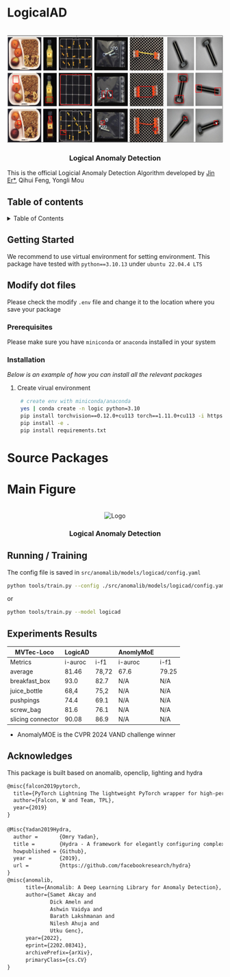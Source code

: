 # LogicalAD

<!-- PROJECT LOGO -->
<br />
<div align="center">
    <img src="assets/github_repo.png" alt="Logo" width="600" height="250">
  <h3 align="center">Logical Anomaly Detection</h3>
</div>

This is the official Logicial Anomaly Detection Algorithm
developed by [Jin Er*](er.jin@lfb.rwth-aachen.de), Qihui Feng, Yongli Mou

## Table of contents

<!-- TABLE OF CONTENTS -->
<details>
  <summary>Table of Contents</summary>
  <ol>
    <li>
      <a href="#getting-started">Getting Started</a>
      <ul>
        <li><a href="#prerequisites">Prerequisites</a></li>
        <li><a href="#installation">Installation</a></li>
      </ul>
    </li>
    <li><a href="#main-figure">Run Training</a></li>
    <li><a href="#run-training">Run Training</a></li>
    <li><a href="#acknowledgments">Acknowledgments</a></li>
  </ol>
</details>


<!-- GETTING STARTED -->
## Getting Started

We recommend to use virtual environment for setting environment. This package have tested with `python==3.10.13` under `ubuntu 22.04.4 LTS`

## Modify dot files 
Please check the modify `.env` file and change it to the location where you save your package

### Prerequisites
Please make sure you have `miniconda` or `anaconda` installed in your system

### Installation

_Below is an example of how you can install all the relevant packages_

1. Create virual environment
   ```sh
    # create env with miniconda/anaconda
    yes | conda create -n logic python=3.10
	pip install torchvision==0.12.0+cu113 torch==1.11.0+cu113 -i https://download.pytorch.org/whl/cu113
    pip install -e .
    pip install requirements.txt
   ```
# Source Packages

# Main Figure

<br />
<div align="center">
    <img src="assets/main_figure_logic_ad.drawio (1).png" alt="Logo" width="600" height="250">
  <h3 align="center">Logical Anomaly Detection</h3>
</div>


## Running / Training
The config file is saved in `src/anomalib/models/logicad/config.yaml`
```bash
python tools/train.py --config ./src/anomalib/models/logicad/config.yaml
```
or
```bash
python tools/train.py --model logicad
```
## Experiments Results

|MVTec-Loco        | LogicAD |       |AnomlyMoE |         | 
|------------------|---------|-------|----------|---------|
|Metrics           | i-auroc | i-f1  | i-auroc  | i-f1    |
| average          | 81.46    | 78,72    | 67.6     | 79.25   | 
| breakfast_box    | 93.0    | 82.7  | N/A      | N/A     | 
| juice_bottle     | 68,4    | 75,2  | N/A      | N/A     | 
| pushpings        | 74.4    | 69.1   | N/A      | N/A     | 
| screw_bag        | 81.6    | 76.1  | N/A      | N/A     | 
| slicing connector| 90.08   | 86.9  | N/A      | N/A     | 

* AnomalyMOE is the CVPR 2024 VAND challenge winner

## Acknowledges 
This package is built based on anomalib, openclip, lighting and hydra

```tex
@misc{falcon2019pytorch,
  title={PyTorch Lightning The lightweight PyTorch wrapper for high-performance AI research. Scale your models, not the boilerplate},
  author={Falcon, W and Team, TPL},
  year={2019}
}

@Misc{Yadan2019Hydra,
  author =       {Omry Yadan},
  title =        {Hydra - A framework for elegantly configuring complex applications},
  howpublished = {Github},
  year =         {2019},
  url =          {https://github.com/facebookresearch/hydra}
}
@misc{anomalib,
      title={Anomalib: A Deep Learning Library for Anomaly Detection},
      author={Samet Akcay and
              Dick Ameln and
              Ashwin Vaidya and
              Barath Lakshmanan and
              Nilesh Ahuja and
              Utku Genc},
      year={2022},
      eprint={2202.08341},
      archivePrefix={arXiv},
      primaryClass={cs.CV}
}

